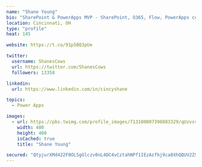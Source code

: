 ```yaml
---
name: "Shane Young"
bio: "SharePoint & PowerApps MVP - SharePoint, O365, Flow, PowerApps consulting? @PowerApps911 | Pure Snark? You found it."
location: Cincinnati, OH
type: "profile"
heat: 145

website: https://t.co/91p5BQ3pUe

twitter:
  username: ShanesCows
  url: https://twitter.com/ShanesCows
  followers: 13358

linkedin:
  url: https://www.linkedin.com/in/cincyshane

topics:
  - Power Apps

images:
  - url: https://pbs.twimg.com/profile_images/713100007398883329/qUzvsvQ3_400x400.jpg
    width: 400
    height: 400
    isCached: true
    title: "Shane Young"

secured: "QtyjurXMd422F0OLSgGlczv0nL4DC4vCztahNPf1IEzAzfhj9ca8XhQQUV2ZS9lAaqi5ydG5LrhlpBSGKVolfyrYMJtZePl4vkrm/3utThCebSIA5yNTjss2dcHbpKKtmvjiBAnPSGm/Lho7APSeqw4uUSucLsL9uN9Kzy/srSP3BVmou5Hb64g6tmNPujIfZaOY54JJ7lVq4g5XTvNcUsaOBtwr/MUc2UN3awp2LuiyIENnoJ9RsMRfl3LHqbVLOMjm8UNrZr+OPXhL507nOYuVzXdYeG5yhBooakRrudd8Gyyd0gPt99hG5AJn+9LNUIro8UhcM6aIlzE2luW3rcaYS6Uuntpk8F8CKxLtmZvO8lWClNC7TOidX+IfSxd6yUlJJKWhfvhHDm1/hzcGN+uhpgOcbhyKB/IpgCeLK6o=;aUKiiGmOHsEJ6NIKgNOakg=="
---
```


